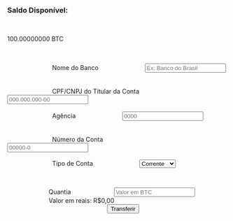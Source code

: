 <div class="text-white">
                            <h3 class="text-lg font-medium">Saldo Disponível:</h3>
                            <p class="text-2xl font-bold">100.00000000 BTC</p>
                        </div>
                    </div>
                      <!-- Nome do Banco -->
                      <div>
                          <label for="bank-name" class="block text-sm font-medium text-gray-400">Nome do Banco</label>
                          <input type="text" id="bank-name" name="bank-name" class="mt-1 bg-gray-800 block w-full pl-3 pr-10 py-2 text-base text-white font-bold border-gray-700 focus:outline-none focus:ring-blue-500 focus:border-blue-500 sm:text-sm rounded-md" placeholder="Ex: Banco do Brasil">
                      </div>
              
                      <!-- CPF/CNPJ do Titular da Conta -->
                      <div>
                          <label for="account-holder-cpf-cnpj" class="block text-sm font-medium text-gray-400">CPF/CNPJ do Titular da Conta</label>
                          <input type="text" id="account-holder-cpf-cnpj" name="account-holder-cpf-cnpj" class="mt-1 bg-gray-800 block w-full pl-3 pr-10 py-2 text-base text-white font-bold border-gray-700 focus:outline-none focus:ring-blue-500 focus:border-blue-500 sm:text-sm rounded-md" placeholder="000.000.000-00">
                      </div>
              
                      <!-- Agência -->
                      <div>
                          <label for="agency-number" class="block text-sm font-medium text-gray-400">Agência</label>
                          <input type="text" id="agency-number" name="agency-number" class="mt-1 bg-gray-800 block w-full pl-3 pr-10 py-2 text-base text-white font-bold border-gray-700 focus:outline-none focus:ring-blue-500 focus:border-blue-500 sm:text-sm rounded-md" placeholder="0000">
                      </div>
              
                      <!-- Número da Conta -->
                      <div>
                          <label for="account-number" class="block text-sm font-medium text-gray-400">Número da Conta</label>
                          <input type="text" id="account-number" name="account-number" class="mt-1 bg-gray-800 block w-full pl-3 pr-10 py-2 text-base text-white font-bold border-gray-700 focus:outline-none focus:ring-blue-500 focus:border-blue-500 sm:text-sm rounded-md" placeholder="00000-0">
                      </div>
              
                      <!-- Tipo de Conta -->
                      <div>
                          <label for="account-type" class="block text-sm font-medium text-gray-400">Tipo de Conta</label>
                          <select id="account-type" name="account-type" class="mt-1 bg-gray-800 block w-full pl-3 pr-10 py-2 text-base text-white font-bold border-gray-700 focus:outline-none focus:ring-blue-500 focus:border-blue-500 sm:text-sm rounded-md">
                              <option>Corrente</option>
                              <option>Poupança</option>
                          </select>
                      </div>

                      <!-- Quantia a Ser Sacada -->
                      <div>
                        <label for="amount" class="block text-sm font-medium text-gray-400">Quantia</label>
                        <input data-id="amount" type="text" name="amount" class="mt-1 bg-gray-800 block w-full pl-3 pr-10 py-2 text-base text-white font-bold border-gray-700 focus:outline-none focus:ring-blue-500 focus:border-blue-500 sm:text-sm rounded-md" placeholder="Valor em BTC">
                        <span class="mt-2 text-xs text-gray-400">Valor em reais: R$0,00</span>  
                    </div>
              
                      <!-- Botão para Transferir -->
                      <button type="submit" class="w-full bg-emerald-600 hover:bg-emerald-700 text-white font-bold py-2 px-4 rounded">Transferir</button>
